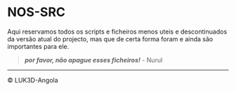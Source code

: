 # NOS-SRC

Aqui reservamos todos os scripts e ficheiros menos uteis e descontinuados da versão atual do projecto, mas que de certa forma foram e ainda são importantes para ele.

> ***por favor, não apague esses ficheiros!*** - Nurul

---

&copy; LUK3D-Angola

